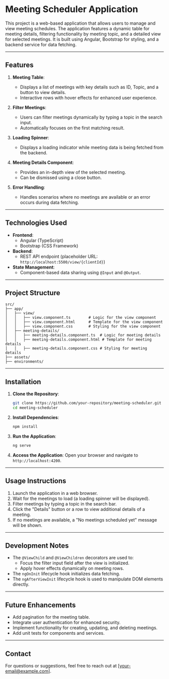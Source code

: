 # Meeting Scheduler Application

This project is a web-based application that allows users to manage and view meeting schedules. The application features a dynamic table for meeting details, filtering functionality by meeting topic, and a detailed view for selected meetings. It is built using Angular, Bootstrap for styling, and a backend service for data fetching.

---

## Features

1. **Meeting Table**: 
   - Displays a list of meetings with key details such as ID, Topic, and a button to view details.
   - Interactive rows with hover effects for enhanced user experience.

2. **Filter Meetings**:
   - Users can filter meetings dynamically by typing a topic in the search input.
   - Automatically focuses on the first matching result.

3. **Loading Spinner**:
   - Displays a loading indicator while meeting data is being fetched from the backend.

4. **Meeting Details Component**:
   - Provides an in-depth view of the selected meeting.
   - Can be dismissed using a close button.

5. **Error Handling**:
   - Handles scenarios where no meetings are available or an error occurs during data fetching.

---

## Technologies Used

- **Frontend**:
  - Angular (TypeScript)
  - Bootstrap (CSS Framework)
- **Backend**:
  - REST API endpoint (placeholder URL: `http://localhost:5500/view/{clientId}`)
- **State Management**:
  - Component-based data sharing using `@Input` and `@Output`.

---

## Project Structure

```plaintext
src/
├── app/
│   ├── view/
│   │   ├── view.component.ts        # Logic for the view component
│   │   ├── view.component.html      # Template for the view component
│   │   ├── view.component.css       # Styling for the view component
│   ├── meeting-details/
│   │   ├── meeting-details.component.ts  # Logic for meeting details
│   │   ├── meeting-details.component.html # Template for meeting details
│   │   ├── meeting-details.component.css # Styling for meeting details
├── assets/
├── environments/
```

---

## Installation

1. **Clone the Repository**:
   ```bash
   git clone https://github.com/your-repository/meeting-scheduler.git
   cd meeting-scheduler
   ```

2. **Install Dependencies**:
   ```bash
   npm install
   ```

3. **Run the Application**:
   ```bash
   ng serve
   ```

4. **Access the Application**:
   Open your browser and navigate to `http://localhost:4200`.

---

## Usage Instructions

1. Launch the application in a web browser.
2. Wait for the meetings to load (a loading spinner will be displayed).
3. Filter meetings by typing a topic in the search bar.
4. Click the "Details" button or a row to view additional details of a meeting.
5. If no meetings are available, a "No meetings scheduled yet" message will be shown.

---

## Development Notes

- The `@ViewChild` and `@ViewChildren` decorators are used to:
  - Focus the filter input field after the view is initialized.
  - Apply hover effects dynamically on meeting rows.
- The `ngOnInit` lifecycle hook initializes data fetching.
- The `ngAfterViewInit` lifecycle hook is used to manipulate DOM elements directly.

---

## Future Enhancements

- Add pagination for the meeting table.
- Integrate user authentication for enhanced security.
- Implement functionality for creating, updating, and deleting meetings.
- Add unit tests for components and services.

---

## Contact

For questions or suggestions, feel free to reach out at [your-email@example.com].
